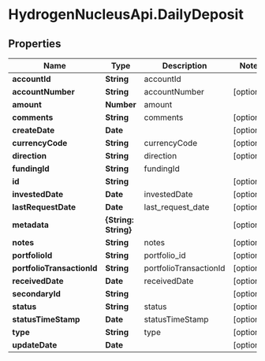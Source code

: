 # HydrogenNucleusApi.DailyDeposit

## Properties
Name | Type | Description | Notes
------------ | ------------- | ------------- | -------------
**accountId** | **String** | accountId | 
**accountNumber** | **String** | accountNumber | [optional] 
**amount** | **Number** | amount | 
**comments** | **String** | comments | [optional] 
**createDate** | **Date** |  | [optional] 
**currencyCode** | **String** | currencyCode | [optional] 
**direction** | **String** | direction | [optional] 
**fundingId** | **String** | fundingId | 
**id** | **String** |  | [optional] 
**investedDate** | **Date** | investedDate | [optional] 
**lastRequestDate** | **Date** | last_request_date | [optional] 
**metadata** | **{String: String}** |  | [optional] 
**notes** | **String** | notes | [optional] 
**portfolioId** | **String** | portfolio_id | [optional] 
**portfolioTransactionId** | **String** | portfolioTransactionId | [optional] 
**receivedDate** | **Date** | receivedDate | [optional] 
**secondaryId** | **String** |  | [optional] 
**status** | **String** | status | [optional] 
**statusTimeStamp** | **Date** | statusTimeStamp | [optional] 
**type** | **String** | type | [optional] 
**updateDate** | **Date** |  | [optional] 


